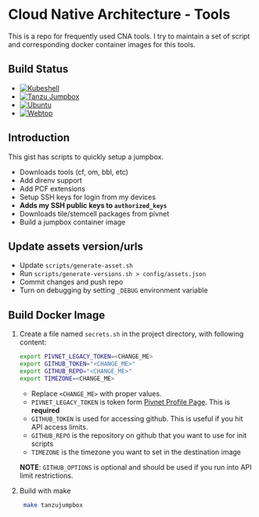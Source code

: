 # Cloud Native Architecture - Tools

This is a repo for frequently used CNA tools. I try to maintain a set of script and corresponding docker container images for this tools.

## Build Status

- [![Kubeshell](https://github.com/yogendra/cna-tools/actions/workflows/kubeshell.yml/badge.svg)](https://github.com/yogendra/cna-tools/actions/workflows/kubeshell.yml)
- [![Tanzu Jumpbox](https://github.com/yogendra/cna-tools/actions/workflows/tanzu-jumpbox.yml/badge.svg)](https://github.com/yogendra/cna-tools/actions/workflows/tanzu-jumpbox.yml)
- [![Ubuntu](https://github.com/yogendra/cna-tools/actions/workflows/ubuntu.yml/badge.svg)](https://github.com/yogendra/cna-tools/actions/workflows/ubuntu.yml)
- [![Webtop](https://github.com/yogendra/cna-tools/actions/workflows/webtop.yml/badge.svg)](https://github.com/yogendra/cna-tools/actions/workflows/webtop.yml)


## Introduction

This gist has scripts to quickly setup a jumpbox.

- Downloads tools (cf, om, bbl, etc)
- Add direnv support
- Add PCF extensions
- Setup SSH keys for login from my devices
- **Adds my SSH public keys to `authorized_keys`**
- Downloads tile/stemcell packages from pivnet
- Build a jumpbox container image

## Update assets version/urls

- Update `scripts/generate-asset.sh`
- Run `scripts/generate-versions.sh > config/assets.json`
- Commit changes and push repo
- Turn on debugging by setting `_DEBUG` environment variable

## Build Docker Image

1. Create a file named `secrets.sh` in the project directory, with following content:

   ```bash
   export PIVNET_LEGACY_TOKEN=<CHANGE_ME>
   export GITHUB_TOKEN="<CHANGE_ME>"
   export GITHUB_REPO="<CHANGE_ME>"
   export TIMEZONE=<CHANGE_ME>
   ```

   - Replace `<CHANGE_ME>` with proper values.
   - `PIVNET_LEGACY_TOKEN` is token form [Pivnet Profile Page][pivnet-profile]. This is **required**
   - `GITHUB_TOKEN` is used for accessing github. This is useful if you hit API access limits.
   - `GITHUB_REPO` is the repository on github that you want to use for init scripts
   - `TIMEZONE` is the timezone you want to set in the destination image

   **NOTE**: `GITHUB_OPTIONS` is optional and should be used if you run into API limit restrictions.

1. Build with make

   ```bash
    make tanzujumpbox
   ```

[pivnet-profile]: https://network.pivotal.io/users/dashboard/edit-profile
[build-jumpbox]: https://github.com/yogendra/pcf-tools/actions?query=workflow%3A%22Jumpbox+Docker+Build%22
[badge-jumpbox]: https://github.com/yogendra/pcf-tools/workflows/Jumpbox%20Docker%20Build/badge.svg
